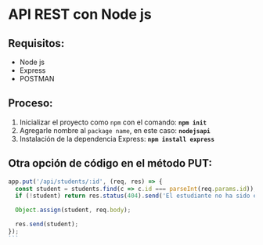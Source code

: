 #   API REST con Node js


##   Requisitos:
*   Node js
*   Express
*   POSTMAN

##  Proceso:
1. Inicializar el proyecto como `npm` con el comando: **`npm init`**
2. Agregarle nombre al `package name`, en este caso: **`nodejsapi`**
3. Instalación de la dependencia Express: **`npm install express`**


##  Otra opción de código en el método PUT:
````js
app.put('/api/students/:id', (req, res) => {
  const student = students.find(c => c.id === parseInt(req.params.id));
  if (!student) return res.status(404).send('El estudiante no ha sido encontrado');

  Object.assign(student, req.body);

  res.send(student);
});
```
